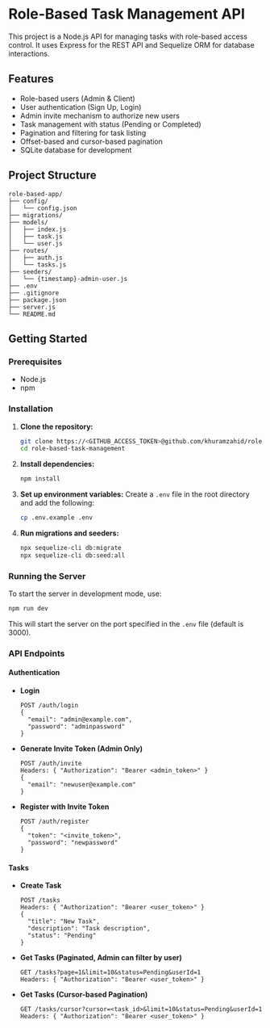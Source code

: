 # Role-Based Task Management API

This project is a Node.js API for managing tasks with role-based access control. It uses Express for the REST API and Sequelize ORM for database interactions.

## Features

- Role-based users (Admin & Client)
- User authentication (Sign Up, Login)
- Admin invite mechanism to authorize new users
- Task management with status (Pending or Completed)
- Pagination and filtering for task listing
- Offset-based and cursor-based pagination
- SQLite database for development

## Project Structure

```
role-based-app/
├── config/
│   └── config.json
├── migrations/
├── models/
│   ├── index.js
│   ├── task.js
│   └── user.js
├── routes/
│   ├── auth.js
│   └── tasks.js
├── seeders/
│   └── {timestamp}-admin-user.js
├── .env
├── .gitignore
├── package.json
├── server.js
└── README.md
```

## Getting Started

### Prerequisites

- Node.js
- npm

### Installation

1. **Clone the repository:**
   ```sh
   git clone https://<GITHUB_ACCESS_TOKEN>@github.com/khuramzahid/role-based-task-management.git
   cd role-based-task-management
   ```

2. **Install dependencies:**
   ```sh
   npm install
   ```

3. **Set up environment variables:**
   Create a `.env` file in the root directory and add the following:
   ```sh
   cp .env.example .env
   ```

4. **Run migrations and seeders:**
   ```sh
   npx sequelize-cli db:migrate
   npx sequelize-cli db:seed:all
   ```

### Running the Server

To start the server in development mode, use:

```sh
npm run dev
```

This will start the server on the port specified in the `.env` file (default is 3000).

### API Endpoints

#### Authentication

- **Login**
  ```
  POST /auth/login
  {
    "email": "admin@example.com",
    "password": "adminpassword"
  }
  ```

- **Generate Invite Token (Admin Only)**
  ```
  POST /auth/invite
  Headers: { "Authorization": "Bearer <admin_token>" }
  {
    "email": "newuser@example.com"
  }
  ```

- **Register with Invite Token**
  ```
  POST /auth/register
  {
    "token": "<invite_token>",
    "password": "newpassword"
  }
  ```

#### Tasks

- **Create Task**
  ```
  POST /tasks
  Headers: { "Authorization": "Bearer <user_token>" }
  {
    "title": "New Task",
    "description": "Task description",
    "status": "Pending"
  }
  ```

- **Get Tasks (Paginated, Admin can filter by user)**
  ```
  GET /tasks?page=1&limit=10&status=Pending&userId=1
  Headers: { "Authorization": "Bearer <user_token>" }
  ```

- **Get Tasks (Cursor-based Pagination)**
  ```
  GET /tasks/cursor?cursor=<task_id>&limit=10&status=Pending&userId=1
  Headers: { "Authorization": "Bearer <user_token>" }
  ```
